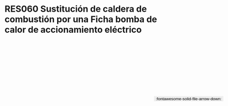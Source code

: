 
# RES060  Sustitución de caldera de combustión por una Ficha bomba de calor de accionamiento eléctrico

<a href='../RES060  Sustitución de caldera de combustión por una Ficha bomba de calor de accionamiento eléctrico.pdf' download>
<button class='md-button -primary' 
id='download-btn' style="position: fixed; top: 10%; right: 20px; 
        transform: translateY(-50%); z-index: 1000;  border: none; ">
:fontawesome-solid-file-arrow-down: 
</button>
</a>

<div 
    id='../RES060  Sustitución de caldera de combustión por una Ficha bomba de calor de accionamiento eléctrico.pdf' 
    data-pdf-url='../RES060  Sustitución de caldera de combustión por una Ficha bomba de calor de accionamiento eléctrico.pdf'
    style=' width: 100%; height: auto;overflow: auto;'>
</div>

